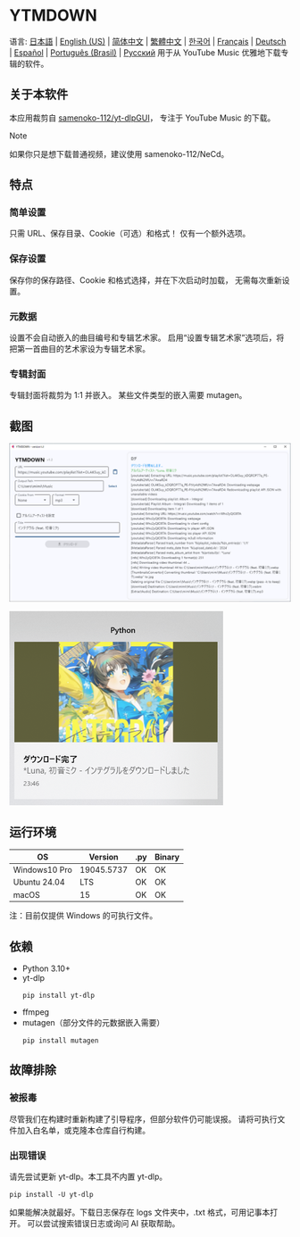 # YTMDOWN
语言: [日本語](README.md) | [English (US)](README.en_us.md) | [简体中文](README.zh_cn.md) | [繁體中文](README.zh_tw.md) | [한국어](README.ko_kr.md) | [Français](README.fr_fr.md) | [Deutsch](README.de_de.md) | [Español](README.es_es.md) | [Português (Brasil)](README.pt_br.md) | [Русский](README.ru_ru.md)
用于从 YouTube Music 优雅地下载专辑的软件。

## 关于本软件
本应用裁剪自 [samenoko-112/yt-dlpGUI](https://github.com/samenoko-112/yt-dlpGUI)，
专注于 YouTube Music 的下载。

> [!NOTE]
> 如果你只是想下载普通视频，建议使用 samenoko-112/NeCd。

## 特点
### 简单设置
只需 URL、保存目录、Cookie（可选）和格式！
仅有一个额外选项。

### 保存设置
保存你的保存路径、Cookie 和格式选择，并在下次启动时加载，
无需每次重新设置。

### 元数据
设置不会自动嵌入的曲目编号和专辑艺术家。
启用“设置专辑艺术家”选项后，将把第一首曲目的艺术家设为专辑艺术家。

### 专辑封面
专辑封面将裁剪为 1:1 并嵌入。
某些文件类型的嵌入需要 mutagen。

## 截图
![](img/2025-05-05-23-52-10.png)

![通知](img/2025-05-05-23-52-38.png)

## 运行环境
| OS | Version | .py | Binary |
| -- | --- | - | - |
| Windows10 Pro | 19045.5737 | OK | OK |
| Ubuntu 24.04 | LTS | OK | OK |
| macOS | 15 | OK | OK |

注：目前仅提供 Windows 的可执行文件。

## 依赖
- Python 3.10+
- yt-dlp
    ```shell
    pip install yt-dlp
    ```
- ffmpeg
- mutagen（部分文件的元数据嵌入需要）
    ```shell
    pip install mutagen
    ```

## 故障排除
### 被报毒
尽管我们在构建时重新构建了引导程序，但部分软件仍可能误报。
请将可执行文件加入白名单，或克隆本仓库自行构建。

### 出现错误
请先尝试更新 yt-dlp。本工具不内置 yt-dlp。
```shell
pip install -U yt-dlp
```
如果能解决就最好。下载日志保存在 logs 文件夹中，.txt 格式，可用记事本打开。
可以尝试搜索错误日志或询问 AI 获取帮助。


